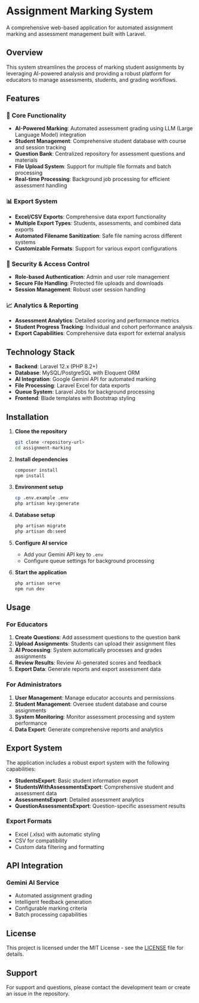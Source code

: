 # Assignment Marking System

A comprehensive web-based application for automated assignment marking and assessment management built with Laravel.

## Overview

This system streamlines the process of marking student assignments by leveraging AI-powered analysis and providing a robust platform for educators to manage assessments, students, and grading workflows.

## Features

### 🎯 **Core Functionality**
- **AI-Powered Marking**: Automated assessment grading using LLM (Large Language Model) integration
- **Student Management**: Comprehensive student database with course and session tracking
- **Question Bank**: Centralized repository for assessment questions and materials
- **File Upload System**: Support for multiple file formats and batch processing
- **Real-time Processing**: Background job processing for efficient assessment handling

### 📊 **Export System**
- **Excel/CSV Exports**: Comprehensive data export functionality
- **Multiple Export Types**: Students, assessments, and combined data exports
- **Automated Filename Sanitization**: Safe file naming across different systems
- **Customizable Formats**: Support for various export configurations

### 🔐 **Security & Access Control**
- **Role-based Authentication**: Admin and user role management
- **Secure File Handling**: Protected file uploads and downloads
- **Session Management**: Robust user session handling

### 📈 **Analytics & Reporting**
- **Assessment Analytics**: Detailed scoring and performance metrics
- **Student Progress Tracking**: Individual and cohort performance analysis
- **Export Capabilities**: Comprehensive data export for external analysis

## Technology Stack

- **Backend**: Laravel 12.x (PHP 8.2+)
- **Database**: MySQL/PostgreSQL with Eloquent ORM
- **AI Integration**: Google Gemini API for automated marking
- **File Processing**: Laravel Excel for data exports
- **Queue System**: Laravel Jobs for background processing
- **Frontend**: Blade templates with Bootstrap styling

## Installation

1. **Clone the repository**
   ```bash
   git clone <repository-url>
   cd assignment-marking
   ```

2. **Install dependencies**
   ```bash
   composer install
   npm install
   ```

3. **Environment setup**
   ```bash
   cp .env.example .env
   php artisan key:generate
   ```

4. **Database setup**
   ```bash
   php artisan migrate
   php artisan db:seed
   ```

5. **Configure AI service**
   - Add your Gemini API key to `.env`
   - Configure queue settings for background processing

6. **Start the application**
   ```bash
   php artisan serve
   npm run dev
   ```

## Usage

### For Educators
1. **Create Questions**: Add assessment questions to the question bank
2. **Upload Assignments**: Students can upload their assignment files
3. **AI Processing**: System automatically processes and grades assignments
4. **Review Results**: Review AI-generated scores and feedback
5. **Export Data**: Generate reports and export assessment data

### For Administrators
1. **User Management**: Manage educator accounts and permissions
2. **Student Management**: Oversee student database and course assignments
3. **System Monitoring**: Monitor assessment processing and system performance
4. **Data Export**: Generate comprehensive reports and analytics

## Export System

The application includes a robust export system with the following capabilities:

- **StudentsExport**: Basic student information export
- **StudentsWithAssessmentsExport**: Comprehensive student and assessment data
- **AssessmentsExport**: Detailed assessment analytics
- **QuestionAssessmentsExport**: Question-specific assessment results

### Export Formats
- Excel (.xlsx) with automatic styling
- CSV for compatibility
- Custom data filtering and formatting

## API Integration

### Gemini AI Service
- Automated assignment grading
- Intelligent feedback generation
- Configurable marking criteria
- Batch processing capabilities


## License

This project is licensed under the MIT License - see the [LICENSE](LICENSE) file for details.

## Support

For support and questions, please contact the development team or create an issue in the repository.

